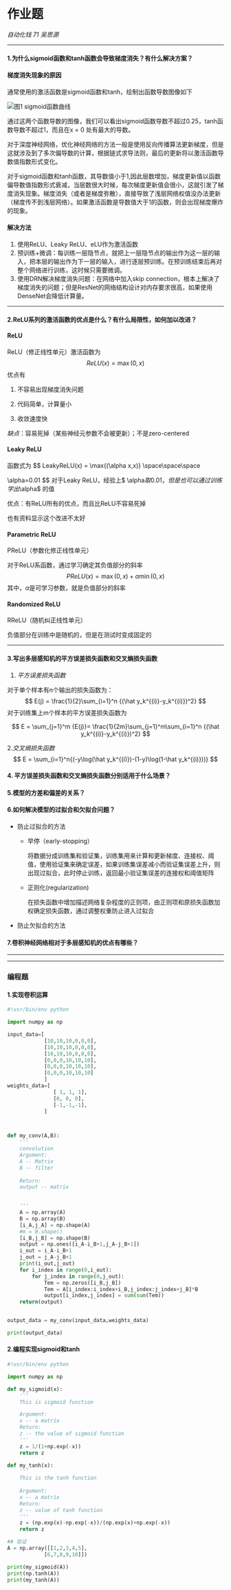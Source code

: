 # 作业题

*自动化钱  71 吴思源*

---

#### 1.为什么sigmoid函数和tanh函数会导致梯度消失？有什么解决方案？

#### 梯度消失现象的原因

通常使用的激活函数是sigmoid函数和tanh，绘制出函数导数图像如下

![图1 sigmoid函数曲线](/home/edmund/桌面/Figure_4.png)



通过这两个函数导数的图像，我们可以看出sigmoid函数导数不超过0.25，tanh函数导数不超过1，而且在x = 0 处有最大的导数。

对于深度神经网络，优化神经网络的方法一般是使用反向传播算法更新梯度，但是这就涉及到了多次偏导数的计算，根据链式求导法则，最后的更新将以激活函数导数值指数形式变化。

对于sigmoid函数和tanh函数，其导数值小于1,因此层数增加，梯度更新值以函数偏导数值指数形式衰减，当层数很大时候，每次梯度更新值会很小，这就引发了梯度消失现象。梯度消失（或者是梯度弥散），直接导致了浅层网络权值没办法更新（梯度传不到浅层网络）。如果激活函数是导数值大于1的函数，则会出现梯度爆炸的现象。

#### 解决方法

1. 使用ReLU、Leaky ReLU、eLU作为激活函数
2. 预训练+微调：每训练一层隐节点，就把上一层隐节点的输出作为这一层的输入，把本层的输出作为下一层的输入，进行逐层预训练。在预训练结束后再对整个网络进行训练，这时候只需要微调。
3. 使用DRN解决梯度消失问题：在网络中加入skip connection，根本上解决了梯度消失的问题；但是ResNet的网络结构设计对内存要求很高，如果使用DenseNet会降低计算量。



---

#### 2.ReLU系列的激活函数的优点是什么？有什么局限性，如何加以改进？



#### ReLU

ReLU（修正线性单元）激活函数为 
$$
ReLU(x)  = \max{(0,x)}
$$
优点有

1. 不容易出现梯度消失问题

2. 代码简单，计算量小

3. 收敛速度快

*缺点*：容易死掉（某些神经元参数不会被更新）；不是zero-centered

#### Leaky ReLU

函数式为
$$
LeakyReLU(x) = \max{(\alpha x,x)}
\space\space\space

\alpha=0.01
$$
对于Leaky ReLU，经验上$ \alpha$取0.01，但是也可以通过训练学出$\alpha$ 的值

优点：有ReLU所有的优点，而且比ReLU不容易死掉

也有资料显示这个改进不太好

#### Parametric ReLU

PReLU（参数化修正线性单元）

对于ReLU系函数，通过学习确定其负值部分的斜率
$$
PReLU(x) = \max{(0,x)}+\alpha \min{(0,x)}
$$
其中，$\alpha$是可学习参数，就是负值部分的斜率

#### Randomized ReLU

RReLU（随机纠正线性单元）

负值部分在训练中是随机的，但是在测试时变成固定的



---

#### 3.写出多层感知机的平方误差损失函数和交叉熵损失函数

1. *平方误差损失函数*

对于单个样本有n个输出的损失函数为：
$$
E(j) = \frac{1}{2}\sum_{i=1}^n {(\hat y_k^{(i)}-y_k^{(i)})^2}
$$
对于训练集上m个样本的平方误差损失函数为


$$
E = \sum_{j=1}^m {E(j)}= \frac{1}{2m}\sum_{j=1}^m\sum_{i=1}^n {(\hat y_k^{(i)}-y_k^{(i)})^2}
$$


2.*交叉熵损失函数*
$$
E = \sum_{i=1}^n{(-y\log(\hat y_k^{(i)})-(1-y)\log(1-\hat y_k^{(i)}))}
$$


#### 4. 平方误差损失函数和交叉熵损失函数分别适用于什么场景？





#### 5.模型的方差和偏差的关系？





#### 6.如何解决模型的过拟合和欠拟合问题？

- 防止过拟合的方法

  - 早停（early-stopping）

    将数据分成训练集和验证集，训练集用来计算和更新梯度、连接权、阈值，使用验证集来确定误差，如果训练集误差减小而验证集误差上升，则出现过拟合，此时停止训练，返回最小验证集误差的连接权和阈值矩阵

  - 正则化(regularization)

    在损失函数中增加描述网络复杂程度的正则项，由正则项和原损失函数加权确定损失函数，通过调整权重防止进入过拟合

- 防止欠拟合的方法




#### 7.卷积神经网络相对于多层感知机的优点有哪些？







----

----



### 编程题

#### 1.实现卷积运算

```python
#!usr/bin/env python

import numpy as np

input_data=[
            [10,10,10,0,0,0],
            [10,10,10,0,0,0],
            [10,10,10,0,0,0],
            [0,0,0,10,10,10],
            [0,0,0,10,10,10],
            [0,0,0,10,10,10]
            ]
weights_data=[ 
               [ 1, 1, 1],
               [0, 0, 0],
               [-1,-1,-1],
           	]



def my_conv(A,B):
    '''
    convolution
    Argument:
    A -- Matrix
    B -- filter
    
    Return:
    output -- matrix

    
    '''
    A = np.array(A)
    B = np.array(B)
    [i_A,j_A] = np.shape(A)
    #m = B.shape()
    [i_B,j_B] = np.shape(B)
    output = np.ones([i_A-i_B+1,j_A-j_B+1])
    i_out = i_A-i_B+1
    j_out = j_A-j_B+1
    print(i_out,j_out)
    for i_index in range(0,i_out):
        for j_index in range(0,j_out):
            Tem = np.zeros([i_B,j_B])
            Tem = A[i_index:i_index+i_B,j_index:j_index+j_B]*B
            output[i_index,j_index] = sum(sum(Tem))
    return(output)


output_data = my_conv(input_data,weights_data)

print(output_data)

```





#### 2.编程实现sigmoid和tanh

```python
#!usr/bin/env python

import numpy as np 

def my_sigmoid(x):
    ''' 
    This is sigmoid function

    Argument:
    x -- a matrix
    Return:
    z -- the value of sigmoid function 
    '''
    z = 1/(1+np.exp(-x))
    return z

def my_tanh(x):
    '''
    This is the tanh function
   
   	Argument:
    x -- a matrix
    Return:
    z -- value of tanh function
    '''
    z = (np.exp(x)-np.exp(-x))/(np.exp(x)+np.exp(-x))
    return z

## 验证
A = np.array([[1,2,3,4,5],
            [6,7,8,9,10]])

print(my_sigmoid(A))
print(np.tanh(A))
print(my_tanh(A))

```

